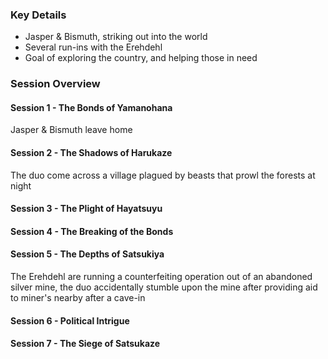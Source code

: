 ### Key Details
- Jasper & Bismuth, striking out into the world
- Several run-ins with the Erehdehl
- Goal of exploring the country, and helping those in need


### Session Overview
#### Session 1 - The Bonds of Yamanohana
Jasper & Bismuth leave home
#### Session 2 - The Shadows of Harukaze
The duo come across a village plagued by beasts that prowl the forests at night
#### Session 3 - The Plight of Hayatsuyu
#### Session 4 - The Breaking of the Bonds
#### Session 5 - The Depths of Satsukiya
The Erehdehl are running a counterfeiting operation out of an abandoned silver mine, the duo accidentally stumble upon the mine after providing aid to miner's nearby after a cave-in
#### Session 6 - Political Intrigue
#### Session 7 - The Siege of Satsukaze
